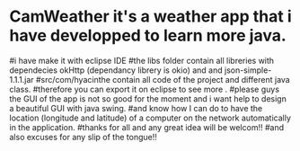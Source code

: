 # CamWeather it's a weather app that i have developped to learn more java.
#i have make it with eclipse IDE 
#the libs folder contain all libreries with dependecies okHttp (dependancy librery is okio) and and json-simple-1.1.1.jar
#src/com/hyacinthe contain all code of the project and different java class.
#therefore you can export it on eclipse to see more .
#please guys the GUI of the app is not so good for the moment and i want help to design a beautiful GUI with java swing. 
#and know how I can do to have the location (longitude and latitude) of a computer on the network automatically in the application.
#thanks for all and any great idea will be welcom!!
#and also excuses for any slip of the tongue!!
